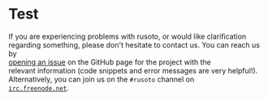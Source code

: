 # Test

If you are experiencing problems with rusoto, or would like clarification  
regarding something, please don't hesitate to contact us. You can reach us by  
[opening an issue](https://github.com/rusoto/rusoto/issues/new) on the GitHub page for the project with the  
relevant information \(code snippets and error messages are very helpful!\).  
Alternatively, you can join us on the `#rusoto` channel on  
[`irc.freenode.net`](https://webchat.freenode.net/).


